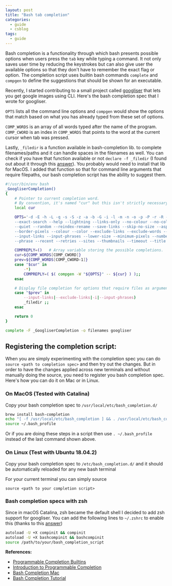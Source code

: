 ```yaml
---
layout: post
title: "Bash tab completion"
categories:
  - guide
  - csblog
tags:
  - guide
---
```

Bash completion is a functionality through which bash presents possible options when users press the `tab` key while typing a command. It not only saves user time by reducing the keystrokes but can also give user the available options so that they don't have to remember the exact flag or option. The completion script uses builtin bash commands `complete` and `compgen` to define the suggestions that should be shown for an executable.

Recently, I started contributing to a small project called [googliser](https://github.com/teracow/googliser) that lets you get google images using CLI. Here's the bash completion spec that I wrote for googliser.

`OPTS` lists all the command line options and `compgen` would show the options that match based on what you has already typed from these set of options.

`COMP_WORDS` is an array of all words typed after the name of the program.
`COMP_CWORD` is an index in `COMP_WORDS` that points to the word at the current cursor when tab was pressed.  

Lastly, `_filedir` is a function available in bash-completion lib. to complete filenames/paths and it can handle spaces in the filenames as well. You can check if you have that function available or not `declare -f _filedir` (I found out about it through this [answer](https://stackoverflow.com/questions/23998364/bash-completion-script-to-complete-file-path-after-certain-arguments-options)). You probably would need to install that lib for MacOS. I added that function so that for command line arguments that require filepaths, our bash completion script has the ability to suggest them.

```bash
#!/usr/bin/env bash
_GoogliserCompletion()
{
    # Pointer to current completion word.
    # By convention, it's named "cur" but this isn't strictly necessary.
    local cur

    OPTS='-d -E -h -L -q -s -S -z -a -b -G -i -l -m -n -o -p -P -r -R -t -T -u --debug \
    --exact-search --help --lightning --links-only --no-colour --no-color --safesearch-off \
    --quiet --random --reindex-rename --save-links --skip-no-size --aspect-ratio \
    --border-pixels --colour --color --exclude-links --exclude-words --format --gallery \
    --input-links --input-phrases --lower-size --minimum-pixels --number --output --parallel \
    --phrase --recent --retries --sites --thumbnails --timeout --title --type --upper-size --usage-rights'

    COMPREPLY=()   # Array variable storing the possible completions.
    cur=${COMP_WORDS[COMP_CWORD]}
    prev=${COMP_WORDS[COMP_CWORD-1]}
    case "$cur" in
        -*)
        COMPREPLY=( $( compgen -W "${OPTS}" -- ${cur} ) );;
    esac

    # Display file completion for options that require files as arguments
    case "$prev" in
        --input-links|--exclude-links|-i|--input-phrases)
        _filedir ;;
    esac

    return 0
}

complete -F _GoogliserCompletion -o filenames googliser
```

## Registering the completion script:
When you are simply experimenting with the completion spec you can do `source <path to completion spec>` and then try out the changes. But in order to have the changes applied across new terminals and without manually doing the source, you need to register you bash completion spec. Here's how you can do it on Mac or in Linux.

### On MacOS (Tested with Catalina)
Copy your bash completion spec to `/usr/local/etc/bash_completion.d/`

```bash
brew install bash-completion
echo "[ -f /usr/local/etc/bash_completion ] && . /usr/local/etc/bash_completion" >> ~/.bash_profile
source ~/.bash_profile
```

Or if you are doing these steps in a script then use `. ~/.bash_profile` instead of the last command shown above.

### On Linux (Test with Ubuntu 18.04.2)
Copy your bash completion spec to `/etc/bash_completion.d/` and it should be automatically reloaded for any new bash terminal

For your current terminal you can simply source

`source <path to your completion script>`

### Bash completion specs with zsh
Since in macOS Catalina, zsh became the default shell I decided to add zsh support for googliser.
You can add the following lines to `~/.zshrc` to enable this (thanks to this [answer](https://stackoverflow.com/questions/3249432/can-a-bash-tab-completion-script-be-used-in-zsh))

```bash
autoload -U +X compinit && compinit
autoload -U +X bashcompinit && bashcompinit
source /path/to/your/bash_completion_script
```

**References:**
- [Programmable Completion Builtins](https://www.gnu.org/software/bash/manual/html_node/Programmable-Completion-Builtins.html)
- [Introduction to Programmable Completion](https://www.tldp.org/LDP/abs/html/tabexpansion.html)
- [Bash Completion Mac](https://sourabhbajaj.com/mac-setup/BashCompletion/)
- [Bash Completion Tutorial](https://iridakos.com/programming/2018/03/01/bash-programmable-completion-tutorial)
